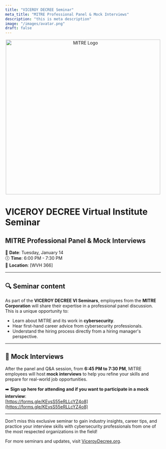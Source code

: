 ```yaml
---
title: "VICEROY DECREE Seminar"
meta_title: "MITRE Professional Panel & Mock Interviews"
description: "this is meta description"
image: "/images/avatar.png"
draft: false
---
```


<p align="center">
  <img src="https://comm.mitre.org/strategiccommunications/wp-content/uploads/sites/170/2020/01/MITRE-Brand_Logo-Tagline_Vertical-1.jpg" alt="MITRE Logo" width="500">
</p>

# VICEROY DECREE Virtual Institute Seminar
## MITRE Professional Panel & Mock Interviews

📅 **Date**: Tuesday, January 14  
🕕 **Time**: 6:00 PM - 7:30 PM  
📍 **Location**: [WVH 366]

---

## 🔍 **Seminar content**

As part of the **VICEROY DECREE VI Seminars**, employees from the **MITRE Corporation** will share their expertise in a professional panel discussion. This is a unique opportunity to:
- Learn about MITRE and its work in **cybersecurity**.
- Hear first-hand career advice from cybersecurity professionals.
- Understand the hiring process directly from a hiring manager's perspective.

---

## 🎯 **Mock Interviews**

After the panel and Q&A session, from **6:45 PM to 7:30 PM**, MITRE employees will host **mock interviews** to help you refine your skills and prepare for real-world job opportunities.

➡️ **Sign up here for attending and if you want to participate in a mock interview**:  
[https://forms.gle/KEysS55eRLLcYZ4o8](https://forms.gle/KEysS55eRLLcYZ4o8)

---

Don’t miss this exclusive seminar to gain industry insights, career tips, and practice your interview skills with cybersecurity professionals from one of the most respected organizations in the field!


For more seminars and updates, visit [ViceroyDecree.org](https://viceroydecree.org).





